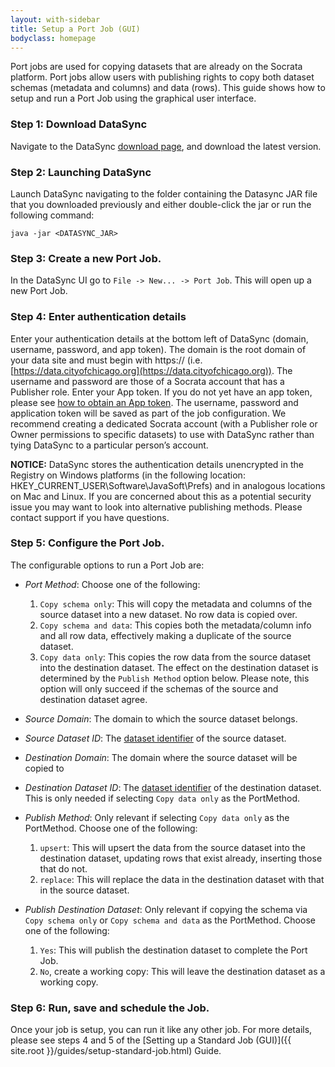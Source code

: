 ```yaml
---
layout: with-sidebar
title: Setup a Port Job (GUI)
bodyclass: homepage
---
```


Port jobs are used for copying datasets that are already on the Socrata platform. Port jobs allow users with publishing rights to copy both dataset schemas (metadata and columns) and data (rows). This guide shows how to setup and run a Port Job using the graphical user interface.

### Step 1: Download DataSync
Navigate to the DataSync [download page](https://github.com/socrata/datasync/releases), and download the latest version.

### Step 2: Launching DataSync
Launch DataSync navigating to the folder containing the Datasync JAR file that you downloaded previously and either double-click the jar or run the following command:

    java -jar <DATASYNC_JAR>


### Step 3: Create a new Port Job.

In the DataSync UI go to `File -> New... -> Port Job`. This will open up a new Port Job.

### Step 4: Enter authentication details
Enter your authentication details at the bottom left of DataSync (domain, username, password, and app token). The domain is the root domain of your data site and must begin with https:// (i.e. [https://data.cityofchicago.org](https://data.cityofchicago.org)). The username and password are those of a Socrata account that has a Publisher role. Enter your App token.  If you do not yet have an app token, please see [how to obtain an App token](http://dev.socrata.com/docs/app-tokens.html). The username, password and application token will be saved as part of the job configuration.  We recommend creating a dedicated Socrata account (with a Publisher role or Owner permissions to specific datasets) to use with DataSync rather than tying DataSync to a particular person’s account.

**NOTICE:** DataSync stores the authentication details unencrypted in the Registry on Windows platforms (in the following location: HKEY_CURRENT_USER\Software\JavaSoft\Prefs) and in analogous locations on Mac and Linux. If you are concerned about this as a potential security issue you may want to look into alternative publishing methods. Please contact support if you have questions.

### Step 5:  Configure the Port Job.

The configurable options to run a Port Job are:

- *Port Method*:  Choose one of the following:
  1. `Copy schema only`:  This will copy the metadata and columns of the source dataset into a new dataset.  No row data is copied over.
  2. `Copy schema and data`:  This copies both the metadata/column info and all row data, effectively making a duplicate of the source dataset.
  3. `Copy data only`:  This copies the row data from the source dataset into the destination dataset.  The effect on the destination dataset is determined by the `Publish Method` option below.  Please note, this option will only succeed if the schemas of the source and destination dataset agree.

- *Source Domain*:  The domain to which the source dataset belongs.

- *Source Dataset ID*:  The [dataset identifier](http://socrata.github.io/datasync/resources/fac-common-problems.html#what-is-the-id-of-my-dataset) of the source dataset.

- *Destination Domain*:  The domain where the source dataset will be copied to

- *Destination Dataset ID*:  The [dataset identifier](http://socrata.github.io/datasync/resources/fac-common-problems.html#what-is-the-id-of-my-dataset) of the destination dataset. This is only needed if selecting `Copy data only` as the PortMethod.

- *Publish Method*:  Only relevant if selecting `Copy data only` as the PortMethod. Choose one of the following:
  1. `upsert`:  This will upsert the data from the source dataset into the destination dataset, updating rows that exist already, inserting those that do not.
  2. `replace`: This will replace the data in the destination dataset with that in the source dataset.

- *Publish Destination Dataset*:  Only relevant if copying the schema via `Copy schema only` or `Copy schema and data` as the PortMethod. Choose one of the following:
  1. `Yes`:  This will publish the destination dataset to complete the Port Job.
  2. `No`, create a working copy: This will leave the destination dataset as a working copy.


### Step 6:  Run, save and schedule the Job.
Once your job is setup, you can run it like any other job.  For more details, please see steps 4 and 5 of the [Setting up a Standard Job (GUI)]({{ site.root }}/guides/setup-standard-job.html) Guide.
